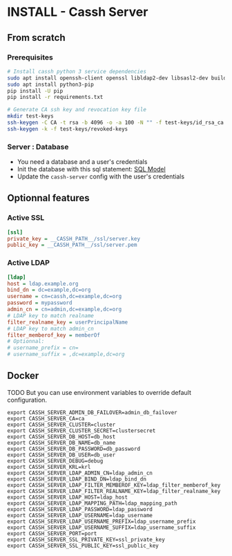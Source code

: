 # INSTALL - Cassh Server

## From scratch

### Prerequisites

```bash
# Install cassh python 3 service dependencies
sudo apt install openssh-client openssl libldap2-dev libsasl2-dev build-essential python3-dev
sudo apt install python3-pip
pip install -U pip
pip install -r requirements.txt

# Generate CA ssh key and revocation key file
mkdir test-keys
ssh-keygen -C CA -t rsa -b 4096 -o -a 100 -N "" -f test-keys/id_rsa_ca # without passphrase
ssh-keygen -k -f test-keys/revoked-keys
```

### Server : Database

* You need a database and a user's credentials 
* Init the database with this sql statement: [SQL Model](sql/model.sql)
* Update the `cassh-server` config with the user's credentials

## Optionnal features

### Active SSL
```ini
[ssl]
private_key = __CASSH_PATH__/ssl/server.key
public_key = __CASSH_PATH__/ssl/server.pem
```

### Active LDAP
```ini
[ldap]
host = ldap.example.org
bind_dn = dc=example,dc=org
username = cn=cassh,dc=example,dc=org
password = mypassword
admin_cn = cn=admin,dc=example,dc=org
# LDAP key to match realname
filter_realname_key = userPrincipalName
# LDAP key to match admin_cn
filter_memberof_key = memberOf
# Optionnal:
# username_prefix = cn=
# username_suffix = ,dc=example,dc=org
```

## Docker

TODO
But you can use environment variables to override default configuration.
```
export CASSH_SERVER_ADMIN_DB_FAILOVER=admin_db_failover
export CASSH_SERVER_CA=ca
export CASSH_SERVER_CLUSTER=cluster
export CASSH_SERVER_CLUSTER_SECRET=clustersecret
export CASSH_SERVER_DB_HOST=db_host
export CASSH_SERVER_DB_NAME=db_name
export CASSH_SERVER_DB_PASSWORD=db_password
export CASSH_SERVER_DB_USER=db_user
export CASSH_SERVER_DEBUG=debug
export CASSH_SERVER_KRL=krl
export CASSH_SERVER_LDAP_ADMIN_CN=ldap_admin_cn
export CASSH_SERVER_LDAP_BIND_DN=ldap_bind_dn
export CASSH_SERVER_LDAP_FILTER_MEMBEROF_KEY=ldap_filter_memberof_key
export CASSH_SERVER_LDAP_FILTER_REALNAME_KEY=ldap_filter_realname_key
export CASSH_SERVER_LDAP_HOST=ldap_host
export CASSH_SERVER_LDAP_MAPPING_PATH=ldap_mapping_path
export CASSH_SERVER_LDAP_PASSWORD=ldap_password
export CASSH_SERVER_LDAP_USERNAME=ldap_username
export CASSH_SERVER_LDAP_USERNAME_PREFIX=ldap_username_prefix
export CASSH_SERVER_LDAP_USERNAME_SUFFIX=ldap_username_suffix
export CASSH_SERVER_PORT=port
export CASSH_SERVER_SSL_PRIVATE_KEY=ssl_private_key
export CASSH_SERVER_SSL_PUBLIC_KEY=ssl_public_key
```

